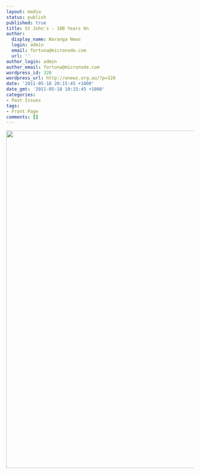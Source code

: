 ```yaml
---
layout: media
status: publish
published: true
title: St John's - 100 Years On
author:
  display_name: Waranga News
  login: admin
  email: fortuna@micronode.com
  url: ''
author_login: admin
author_email: fortuna@micronode.com
wordpress_id: 328
wordpress_url: http://wnews.org.au/?p=328
date: '2011-05-18 20:15:45 +1000'
date_gmt: '2011-05-18 10:15:45 +1000'
categories:
- Past Issues
tags:
- Front Page
comments: []
---
```


<a href="{{ site.url }}/images/2011/05/frontpage-20110519.pdf"><img class="alignnone size-full wp-image-325" title="Front Page - 19 May 2011" src="{{ site.url }}/images/2011/05/frontpage-20110519.png" alt="" width="624" height="907" /></a>
